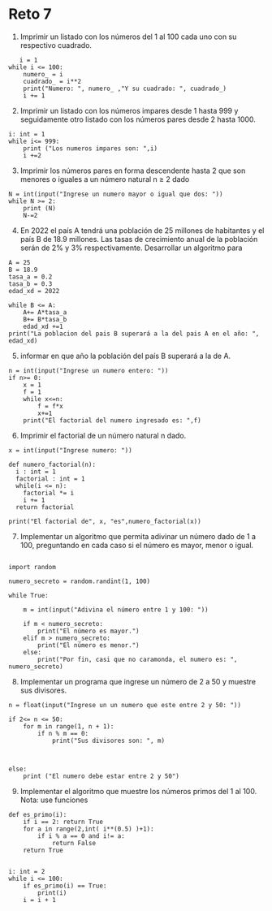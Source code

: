 # Reto 7
1. Imprimir un listado con los números del 1 al 100 cada uno con su respectivo cuadrado.
```
   i = 1
while i <= 100:
    numero_ = i
    cuadrado_ = i**2
    print("Numero: ", numero_ ,"Y su cuadrado: ", cuadrado_)
    i += 1
```
2. Imprimir un listado con los números impares desde 1 hasta 999 y seguidamente otro listado con los números pares desde 2 hasta 1000.
```
i: int = 1
while i<= 999:
    print ("Los numeros impares son: ",i)
    i +=2
```
3. Imprimir los números pares en forma descendente hasta 2 que son menores o iguales a un número natural n ≥ 2 dado
```
N = int(input("Ingrese un numero mayor o igual que dos: "))
while N >= 2:
    print (N)
    N-=2 

```
4. En 2022 el país A tendrá una población de 25 millones de habitantes y el país B de 18.9 millones. Las tasas de crecimiento anual de la población serán de 2% y 3% respectivamente. Desarrollar un algoritmo para
```
A = 25
B = 18.9
tasa_a = 0.2
tasa_b = 0.3
edad_xd = 2022

while B <= A:
    A+= A*tasa_a
    B+= B*tasa_b
    edad_xd +=1
print("La poblacion del pais B superará a la del pais A en el año: ", edad_xd)
```
5. informar en que año la población del país B superará a la de A.
```
n = int(input("Ingrese un numero entero: "))
if n>= 0:
    x = 1
    f = 1
    while x<=n:
        f = f*x
        x+=1
    print("El factorial del numero ingresado es: ",f)
```

6. Imprimir el factorial de un número natural n dado.
```
x = int(input("Ingrese numero: "))

def numero_factorial(n):
  i : int = 1
  factorial : int = 1
  while(i <= n):
    factorial *= i
    i += 1
  return factorial

print("El factorial de", x, "es",numero_factorial(x))
```
7. Implementar un algoritmo que permita adivinar un número dado de 1 a 100, preguntando en cada caso si el número es mayor, menor o igual.
```

import random

numero_secreto = random.randint(1, 100)

while True:
    
    m = int(input("Adivina el número entre 1 y 100: "))

    if m < numero_secreto:
        print("El número es mayor.")
    elif m > numero_secreto:
        print("El número es menor.")
    else:
        print("Por fin, casi que no caramonda, el numero es: ", numero_secreto)
```
8. Implementar un programa que ingrese un número de 2 a 50 y muestre sus divisores.
```
n = float(input("Ingrese un un numero que este entre 2 y 50: "))

if 2<= n <= 50:
    for m in range(1, n + 1):
        if n % m == 0:
            print("Sus divisores son: ", m)

        
    
else:
    print ("El numero debe estar entre 2 y 50")
```
9. Implementar el algoritmo que muestre los números primos del 1 al 100. Nota: use funciones
```
def es_primo(i):
    if i == 2: return True
    for a in range(2,int( i**(0.5) )+1):
        if i % a == 0 and i!= a:
            return False
    return True


i: int = 2
while i <= 100:
    if es_primo(i) == True:
        print(i)
    i = i + 1
```
